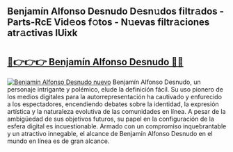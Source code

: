 ## Benjamín Alfonso Desnudo D𝚎sn𝚞dos filtr𝚊dos - Parts-RcE Vid𝚎os f𝚘tos - N𝚞evas filtr𝚊ciones atr𝚊ctivas lUixk

# <h2><a href="http://mb9vfk.tromn.icu/?c=Benjam%c3%adn+Alfonso+Desnudo">🔗👉👉👉 Benjamín Alfonso Desnudo 🔗🔗</a></h2>

[![Benjamín Alfonso Desnudo nuevo](https://i.imgur.com/pEAQMta.gif)](http://mb9vfk.tromn.icu/?c=Benjam%c3%adn+Alfonso+Desnudo)
Benjamín Alfonso Desnudo, un personaje intrigante y polémico, elude la definición fácil. Su uso pionero de los medios digitales para la autorrepresentación ha cautivado y enfurecido a los espectadores, encendiendo debates sobre la identidad, la expresión artística y la naturaleza evolutiva de las comunidades en línea. A pesar de la ambigüedad de sus objetivos futuros, su papel en la configuración de la esfera digital es incuestionable. Armado con un compromiso inquebrantable y un atractivo innegable, el alcance de Benjamín Alfonso Desnudo en el mundo en línea es de gran alcance.
